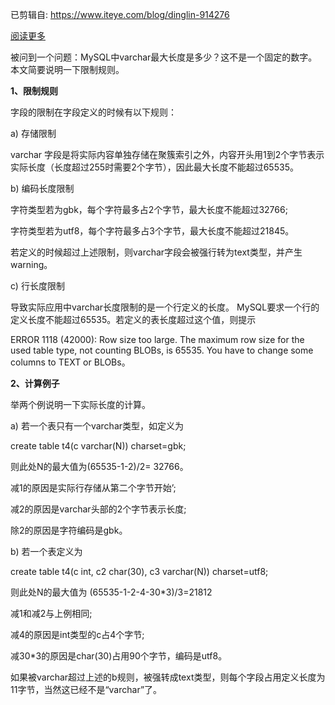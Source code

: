 已剪辑自: https://www.iteye.com/blog/dinglin-914276

[阅读更多](https://www.iteye.com/blog/dinglin-914276) 

  被问到一个问题：MySQL中varchar最大长度是多少？这不是一个固定的数字。本文简要说明一下限制规则。

**1、限制规则**

字段的限制在字段定义的时候有以下规则：

 

a)         存储限制

varchar 字段是将实际内容单独存储在聚簇索引之外，内容开头用1到2个字节表示实际长度（长度超过255时需要2个字节），因此最大长度不能超过65535。

 

b)         编码长度限制

字符类型若为gbk，每个字符最多占2个字节，最大长度不能超过32766; 

字符类型若为utf8，每个字符最多占3个字节，最大长度不能超过21845。

若定义的时候超过上述限制，则varchar字段会被强行转为text类型，并产生warning。

 

c)          行长度限制

导致实际应用中varchar长度限制的是一个行定义的长度。 MySQL要求一个行的定义长度不能超过65535。若定义的表长度超过这个值，则提示

ERROR 1118 (42000): Row size too large. The maximum row size for the used table type, not counting BLOBs, is 65535. You have to change some columns to TEXT or BLOBs。

 

**2、计算例子**

举两个例说明一下实际长度的计算。

 

a)         若一个表只有一个varchar类型，如定义为

create table t4(c varchar(N)) charset=gbk;

则此处N的最大值为(65535-1-2)/2= 32766。

减1的原因是实际行存储从第二个字节开始’;

减2的原因是varchar头部的2个字节表示长度;

除2的原因是字符编码是gbk。

 

b)         若一个表定义为

create table t4(c int, c2 char(30), c3 varchar(N)) charset=utf8;

则此处N的最大值为 (65535-1-2-4-30*3)/3=21812

减1和减2与上例相同;

减4的原因是int类型的c占4个字节;

减30*3的原因是char(30)占用90个字节，编码是utf8。

 

​    如果被varchar超过上述的b规则，被强转成text类型，则每个字段占用定义长度为11字节，当然这已经不是“varchar”了。